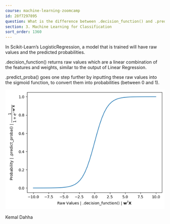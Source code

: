 ```yaml
---
course: machine-learning-zoomcamp
id: 28f7297895
question: What is the difference between .decision_function() and .predict_proba()?
section: 3. Machine Learning for Classification
sort_order: 1360
---
```


In Scikit-Learn’s LogisticRegression, a model that is trained will have raw values and the predicted probabilities.

.decision_function() returns raw values which are a linear combination of the features and weights, similar to the output of Linear Regression.

.predict_proba() goes one step further by inputting these raw values into the sigmoid function, to convert them into probabilities (between 0 and 1).

![Image](images/machine-learning-zoomcamp/image_d2a8633d.png)

Kemal Dahha

